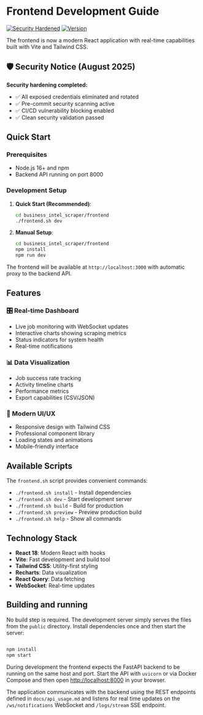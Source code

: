 # Frontend Development Guide

[![Security Hardened](https://img.shields.io/badge/security-hardened%20%E2%9C%85-green)](../../SECURITY_ROTATION_PLAYBOOK.md)
[![Version](https://img.shields.io/badge/version-2.0.1--security-orange)](../../IMPLEMENTATION_SUMMARY_REPORT.md)

The frontend is now a modern React application with real-time capabilities built with Vite and Tailwind CSS.

## 🛡️ **Security Notice (August 2025)**

**Security hardening completed:**
- ✅ All exposed credentials eliminated and rotated
- ✅ Pre-commit security scanning active
- ✅ CI/CD vulnerability blocking enabled
- ✅ Clean security validation passed

## Quick Start

### Prerequisites

- Node.js 16+ and npm
- Backend API running on port 8000

### Development Setup

1. **Quick Start (Recommended)**:
   ```bash
   cd business_intel_scraper/frontend
   ./frontend.sh dev
   ```

2. **Manual Setup**:
   ```bash
   cd business_intel_scraper/frontend
   npm install
   npm run dev
   ```

The frontend will be available at `http://localhost:3000` with automatic proxy to the backend API.

## Features

### 🎛️ Real-time Dashboard

- Live job monitoring with WebSocket updates
- Interactive charts showing scraping metrics
- Status indicators for system health
- Real-time notifications

### 📊 Data Visualization

- Job success rate tracking
- Activity timeline charts
- Performance metrics
- Export capabilities (CSV/JSON)

### 🎨 Modern UI/UX

- Responsive design with Tailwind CSS
- Professional component library
- Loading states and animations
- Mobile-friendly interface

## Available Scripts

The `frontend.sh` script provides convenient commands:

- `./frontend.sh install` - Install dependencies
- `./frontend.sh dev` - Start development server
- `./frontend.sh build` - Build for production
- `./frontend.sh preview` - Preview production build
- `./frontend.sh help` - Show all commands

## Technology Stack

- **React 18**: Modern React with hooks
- **Vite**: Fast development and build tool
- **Tailwind CSS**: Utility-first styling
- **Recharts**: Data visualization
- **React Query**: Data fetching
- **WebSocket**: Real-time updates

## Building and running

No build step is required. The development server simply serves the files from
the `public` directory. Install dependencies once and then start the server:

```bash

npm install
npm start

```

During development the frontend expects the FastAPI backend to be running on the
same host and port. Start the API with `uvicorn` or via Docker Compose and then
open [http://localhost:8000](http://localhost:8000) in your browser.

The application communicates with the backend using the REST endpoints defined
in `docs/api_usage.md` and listens for real time updates on the
`/ws/notifications` WebSocket and `/logs/stream` SSE endpoint.
